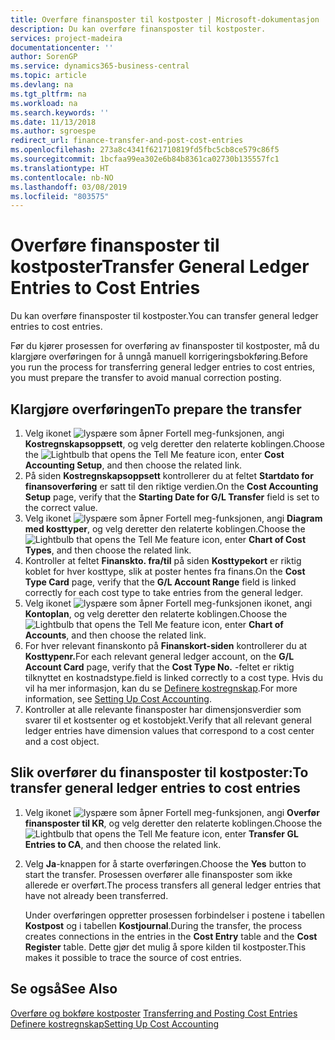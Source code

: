 ```yaml
---
title: Overføre finansposter til kostposter | Microsoft-dokumentasjon
description: Du kan overføre finansposter til kostposter.
services: project-madeira
documentationcenter: ''
author: SorenGP
ms.service: dynamics365-business-central
ms.topic: article
ms.devlang: na
ms.tgt_pltfrm: na
ms.workload: na
ms.search.keywords: ''
ms.date: 11/13/2018
ms.author: sgroespe
redirect_url: finance-transfer-and-post-cost-entries
ms.openlocfilehash: 273a8c4341f621710819fd5fbc5cb8ce579c86f5
ms.sourcegitcommit: 1bcfaa99ea302e6b84b8361ca02730b135557fc1
ms.translationtype: HT
ms.contentlocale: nb-NO
ms.lasthandoff: 03/08/2019
ms.locfileid: "803575"
---
```

# <a name="transfer-general-ledger-entries-to-cost-entries"></a><span data-ttu-id="a3603-103">Overføre finansposter til kostposter</span><span class="sxs-lookup"><span data-stu-id="a3603-103">Transfer General Ledger Entries to Cost Entries</span></span>
<span data-ttu-id="a3603-104">Du kan overføre finansposter til kostposter.</span><span class="sxs-lookup"><span data-stu-id="a3603-104">You can transfer general ledger entries to cost entries.</span></span>  

<span data-ttu-id="a3603-105">Før du kjører prosessen for overføring av finansposter til kostposter, må du klargjøre overføringen for å unngå manuell korrigeringsbokføring.</span><span class="sxs-lookup"><span data-stu-id="a3603-105">Before you run the process for transferring general ledger entries to cost entries, you must prepare the transfer to avoid manual correction posting.</span></span>  

## <a name="to-prepare-the-transfer"></a><span data-ttu-id="a3603-106">Klargjøre overføringen</span><span class="sxs-lookup"><span data-stu-id="a3603-106">To prepare the transfer</span></span>  

1.  <span data-ttu-id="a3603-107">Velg ikonet ![lyspære som åpner Fortell meg-funksjonen](media/ui-search/search_small.png "Fortell hva du vil gjøre"), angi **Kostregnskapsoppsett**, og velg deretter den relaterte koblingen.</span><span class="sxs-lookup"><span data-stu-id="a3603-107">Choose the ![Lightbulb that opens the Tell Me feature](media/ui-search/search_small.png "Tell me what you want to do") icon, enter **Cost Accounting Setup**, and then choose the related link.</span></span>  
2.  <span data-ttu-id="a3603-108">På siden **Kostregnskapsoppsett** kontrollerer du at feltet **Startdato for finansoverføring** er satt til den riktige verdien.</span><span class="sxs-lookup"><span data-stu-id="a3603-108">On the **Cost Accounting Setup** page, verify that the **Starting Date for G/L Transfer** field is set to the correct value.</span></span>  
3.  <span data-ttu-id="a3603-109">Velg ikonet ![lyspære som åpner Fortell meg-funksjonen](media/ui-search/search_small.png "Fortell hva du vil gjøre"), angi **Diagram med kosttyper**, og velg deretter den relaterte koblingen.</span><span class="sxs-lookup"><span data-stu-id="a3603-109">Choose the ![Lightbulb that opens the Tell Me feature](media/ui-search/search_small.png "Tell me what you want to do") icon, enter **Chart of Cost Types**, and then choose the related link.</span></span>  
4.  <span data-ttu-id="a3603-110">Kontroller at feltet **Finanskto. fra/til** på siden **Kosttypekort** er riktig koblet for hver kosttype, slik at poster hentes fra finans.</span><span class="sxs-lookup"><span data-stu-id="a3603-110">On the **Cost Type Card** page, verify that the **G/L Account Range** field is linked correctly for each cost type to take entries from the general ledger.</span></span>  
5.  <span data-ttu-id="a3603-111">Velg ikonet ![lyspære som åpner Fortell meg-funksjonen](media/ui-search/search_small.png "Fortell hva du vil gjøre") ikonet, angi **Kontoplan**, og velg deretter den relaterte koblingen.</span><span class="sxs-lookup"><span data-stu-id="a3603-111">Choose the ![Lightbulb that opens the Tell Me feature](media/ui-search/search_small.png "Tell me what you want to do") icon, enter **Chart of Accounts**, and then choose the related link.</span></span>  
6.  <span data-ttu-id="a3603-112">For hver relevant finanskonto på **Finanskort-siden** kontrollerer du at **Kosttypenr.**</span><span class="sxs-lookup"><span data-stu-id="a3603-112">For each relevant general ledger account, on the **G/L Account Card** page, verify that the **Cost Type No.**</span></span> <span data-ttu-id="a3603-113">-feltet er riktig tilknyttet en kostnadstype.</span><span class="sxs-lookup"><span data-stu-id="a3603-113">field is linked correctly to a cost type.</span></span> <span data-ttu-id="a3603-114">Hvis du vil ha mer informasjon, kan du se [Definere kostregnskap](finance-set-up-cost-accounting.md).</span><span class="sxs-lookup"><span data-stu-id="a3603-114">For more information, see [Setting Up Cost Accounting](finance-set-up-cost-accounting.md).</span></span>  
7.  <span data-ttu-id="a3603-115">Kontroller at alle relevante finansposter har dimensjonsverdier som svarer til et kostsenter og et kostobjekt.</span><span class="sxs-lookup"><span data-stu-id="a3603-115">Verify that all relevant general ledger entries have dimension values that correspond to a cost center and a cost object.</span></span>  

## <a name="to-transfer-general-ledger-entries-to-cost-entries"></a><span data-ttu-id="a3603-116">Slik overfører du finansposter til kostposter:</span><span class="sxs-lookup"><span data-stu-id="a3603-116">To transfer general ledger entries to cost entries</span></span>  
1.  <span data-ttu-id="a3603-117">Velg ikonet ![lyspære som åpner Fortell meg-funksjonen](media/ui-search/search_small.png "Fortell hva du vil gjøre"), angi **Overfør finansposter til KR**, og velg deretter den relaterte koblingen.</span><span class="sxs-lookup"><span data-stu-id="a3603-117">Choose the ![Lightbulb that opens the Tell Me feature](media/ui-search/search_small.png "Tell me what you want to do") icon, enter **Transfer GL Entries to CA**, and then choose the related link.</span></span>  
2.  <span data-ttu-id="a3603-118">Velg **Ja**-knappen for å starte overføringen.</span><span class="sxs-lookup"><span data-stu-id="a3603-118">Choose the **Yes** button to start the transfer.</span></span> <span data-ttu-id="a3603-119">Prosessen overfører alle finansposter som ikke allerede er overført.</span><span class="sxs-lookup"><span data-stu-id="a3603-119">The process transfers all general ledger entries that have not already been transferred.</span></span>  

    <span data-ttu-id="a3603-120">Under overføringen oppretter prosessen forbindelser i postene i tabellen **Kostpost** og i tabellen **Kostjournal**.</span><span class="sxs-lookup"><span data-stu-id="a3603-120">During the transfer, the process creates connections in the entries in the **Cost Entry** table and the **Cost Register** table.</span></span> <span data-ttu-id="a3603-121">Dette gjør det mulig å spore kilden til kostposter.</span><span class="sxs-lookup"><span data-stu-id="a3603-121">This makes it possible to trace the source of cost entries.</span></span>  

## <a name="see-also"></a><span data-ttu-id="a3603-122">Se også</span><span class="sxs-lookup"><span data-stu-id="a3603-122">See Also</span></span>  
<span data-ttu-id="a3603-123">[Overføre og bokføre kostposter](finance-transfer-and-post-cost-entries.md) </span><span class="sxs-lookup"><span data-stu-id="a3603-123">[Transferring and Posting Cost Entries](finance-transfer-and-post-cost-entries.md) </span></span>  
[<span data-ttu-id="a3603-124">Definere kostregnskap</span><span class="sxs-lookup"><span data-stu-id="a3603-124">Setting Up Cost Accounting</span></span>](finance-set-up-cost-accounting.md)   
